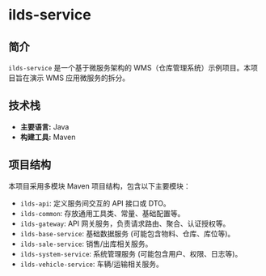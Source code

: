 # ilds-service

## 简介

`ilds-service` 是一个基于微服务架构的 WMS（仓库管理系统）示例项目。本项目旨在演示 WMS 应用微服务的拆分。

## 技术栈

*   **主要语言:** Java
*   **构建工具:** Maven

## 项目结构

本项目采用多模块 Maven 项目结构，包含以下主要模块：

*   `ilds-api`: 定义服务间交互的 API 接口或 DTO。
*   `ilds-common`: 存放通用工具类、常量、基础配置等。
*   `ilds-gateway`: API 网关服务，负责请求路由、聚合、认证授权等。
*   `ilds-base-service`: 基础数据服务 (可能包含物料、仓库、库位等)。
*   `ilds-sale-service`: 销售/出库相关服务。
*   `ilds-system-service`: 系统管理服务 (可能包含用户、权限、日志等)。
*   `ilds-vehicle-service`: 车辆/运输相关服务。
